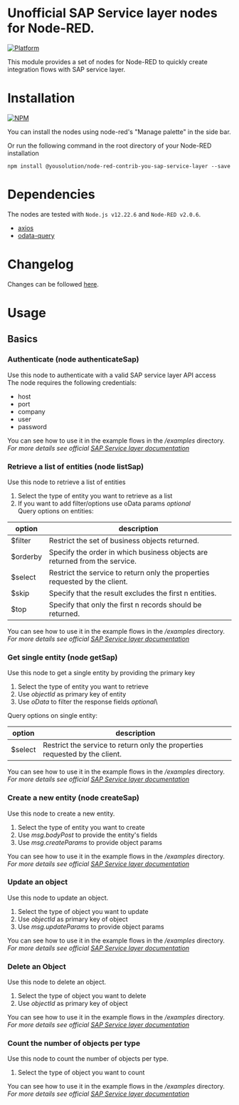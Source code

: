 <!-- [![NPM version][npm-version-image]][npm-url]
[![NPM downloads per month][npm-downloads-month-image]][npm-url]
[![NPM downloads total][npm-downloads-total-image]][npm-url]
[![MIT License][license-image]][license-url] -->

# Unofficial SAP Service layer nodes for Node-RED.

[![Platform](https://img.shields.io/badge/platform-Node--RED-red)](https://nodered.org)

This module provides a set of nodes for Node-RED to quickly create integration flows with SAP service layer.

# Installation

[![NPM](https://nodei.co/npm/node-red-contrib-you-sap-service-layer.png?downloads=true)](https://nodei.co/npm/node-red-contrib-you-sap-service-layer/)

You can install the nodes using node-red's "Manage palette" in the side bar.

Or run the following command in the root directory of your Node-RED installation

    npm install @yousolution/node-red-contrib-you-sap-service-layer --save

# Dependencies

The nodes are tested with `Node.js v12.22.6` and `Node-RED v2.0.6`.

- [axios](https://github.com/axios/axios)
- [odata-query](https://github.com/techniq/odata-query)

# Changelog

Changes can be followed [here](/CHANGELOG.md).

# Usage

## Basics

### Authenticate (node authenticateSap)

Use this node to authenticate with a valid SAP service layer API access\
The node requires the following credentials:

- host
- port
- company
- user
- password

You can see how to use it in the example flows in the _/examples_ directory.\
_For more details see official [SAP Service layer documentation](https://sap-samples.github.io/smb-summit-hackathon/b1sl.html)_

### Retrieve a list of entities (node listSap)

Use this node to retrieve a list of entities

1. Select the type of entity you want to retrieve as a list
2. If you want to add filter/options use oData params _optional_\
   Query options on entities:

| option   | description                                                                 |
| -------- | --------------------------------------------------------------------------- |
| $filter  | Restrict the set of business objects returned.                              |
| $orderby | Specify the order in which business objects are returned from the service.  |
| $select  | Restrict the service to return only the properties requested by the client. |
| $skip    | Specify that the result excludes the first n entities.                      |
| $top     | Specify that only the first n records should be returned.                   |

You can see how to use it in the example flows in the _/examples_ directory.\
_For more details see official [SAP Service layer documentation](https://sap-samples.github.io/smb-summit-hackathon/b1sl.html)_

### Get single entity (node getSap)

Use this node to get a single entity by providing the primary key

1. Select the type of entity you want to retrieve
2. Use _objectId_ as primary key of entity
3. Use _oData_ to filter the response fields _optional_\

Query options on single entity:

| option  | description                                                                 |
| ------- | --------------------------------------------------------------------------- |
| $select | Restrict the service to return only the properties requested by the client. |

You can see how to use it in the example flows in the _/examples_ directory.\
_For more details see official [SAP Service layer documentation](https://sap-samples.github.io/smb-summit-hackathon/b1sl.html)_

### Create a new entity (node createSap)

Use this node to create a new entity.

1. Select the type of entity you want to create
2. Use _msg.bodyPost_ to provide the entity's fields
3. Use _msg.createParams_ to provide object params

You can see how to use it in the example flows in the _/examples_ directory.\
_For more details see official [SAP Service layer documentation](https://sap-samples.github.io/smb-summit-hackathon/b1sl.html)_

### Update an object

Use this node to update an object.

1. Select the type of object you want to update
2. Use _objectId_ as primary key of object
3. Use _msg.updateParams_ to provide object params

You can see how to use it in the example flows in the _/examples_ directory.\
_For more details see official [SAP Service layer documentation](https://sap-samples.github.io/smb-summit-hackathon/b1sl.html)_

### Delete an Object

Use this node to delete an object.

1. Select the type of object you want to delete
2. Use _objectId_ as primary key of object

You can see how to use it in the example flows in the _/examples_ directory.\
_For more details see official [SAP Service layer documentation](https://sap-samples.github.io/smb-summit-hackathon/b1sl.html)_

### Count the number of objects per type

Use this node to count the number of objects per type.

1. Select the type of object you want to count

You can see how to use it in the example flows in the _/examples_ directory.\
_For more details see official [SAP Service layer documentation](https://sap-samples.github.io/smb-summit-hackathon/b1sl.html)_
